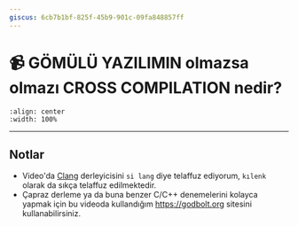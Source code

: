 ```yaml
---
giscus: 6cb7b1bf-825f-45b9-901c-09fa848857ff
---
```


# 📹 GÖMÜLÜ YAZILIMIN olmazsa olmazı CROSS COMPILATION nedir?

```{youtube} dKrrejX6Y0U
:align: center
:width: 100%
```

---

## Notlar

- Video'da [Clang](https://clang.llvm.org/) derleyicisini `si lang` diye telaffuz
  ediyorum, `kılenk` olarak da sıkça telaffuz edilmektedir.
- Çapraz derleme ya da buna benzer C/C++ denemelerini kolayca yapmak için bu
  videoda kullandığım <https://godbolt.org> sitesini kullanabilirsiniz.
